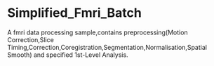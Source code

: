 # Simplified_Fmri_Batch
A fmri data processing sample,contains preprocessing(Motion Correction,Slice Timing,Correction,Coregistration,Segmentation,Normalisation,Spatial Smooth) and specified 1st-Level Analysis.
